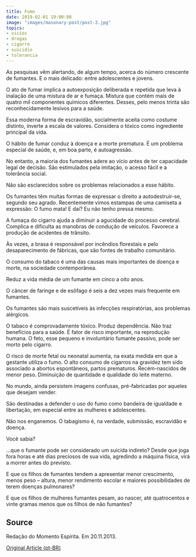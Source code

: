 ```yaml
---
title: Fumo
date: 2019-02-01 19:00:00
image: "images/masonary-post/post-2.jpg"
topics: 
- vicios
- drogas
- cigarro
- suicidio
- tolerancia
---
```


As pesquisas vêm alertando, de algum tempo, acerca do número crescente de
fumantes. E o mais delicado: entre adolescentes e jovens.

O ato de fumar implica a autoexposição deliberada e repetida que leva à
inalação de uma mistura de ar e fumaça. Mistura que contém mais de quatro mil
componentes químicos diferentes. Desses, pelo menos trinta são reconhecidamente
lesivos para a saúde.

Essa moderna forma de escravidão, socialmente aceita como costume distinto,
inverte a escala de valores. Considera o tóxico como ingrediente principal da
vida.

O hábito de fumar conduz à doença e a morte prematura. É um problema especial
de saúde, e, em boa parte, é autoagressão.

No entanto, a maioria dos fumantes adere ao vício antes de ter capacidade legal
de decisão. São estimulados pela imitação, o acesso fácil e a tolerância
social.

Não são esclarecidos sobre os problemas relacionados a esse hábito.

Os fumantes têm muitas formas de expressar o direito a autodestruir-se, segundo
seu agrado. Recentemente vimos estampas de uma camiseta a expressão: O fumo
mata! E daí? Eu não tenho pressa mesmo.

A fumaça do cigarro ajuda a diminuir a agucidade do processo cerebral. Complica
e dificulta as manobras de condução de veículos. Favorece a produção de
acidentes de trânsito.

Às vezes, a brasa é responsável por incêndios florestais e pelo desaparecimento
de fábricas, que são fontes de trabalho comunitário.

O consumo do tabaco é uma das causas mais importantes de doença e morte, na
sociedade contemporânea.

Reduz a vida média de um fumante em cinco a oito anos.

O câncer de faringe e de esôfago é seis a dez vezes mais frequente em fumantes.

Os fumantes são mais suscetíveis às infecções respiratórias, aos problemas
alérgicos.

O tabaco é comprovadamente tóxico. Produz dependência. Não traz benefícios para
a saúde. É fator de risco importante, na reprodução humana. O feto, esse
pequeno e involuntário fumante passivo, pode ser morto pelo cigarro.

O risco de morte fetal ou neonatal aumenta, na exata medida em que a gestante
utiliza o fumo. O alto consumo de cigarros na gravidez tem sido associado a
abortos espontâneos, partos prematuros. Recém-nascidos de menor peso.
Diminuição de quantidade e qualidade do leite materno.

No mundo, ainda persistem imagens confusas, pré-fabricadas por aqueles que
desejam vender.

São destinadas a defender o uso do fumo como bandeira de igualdade e
libertação, em especial entre as mulheres e adolescentes.

Não nos enganemos. O tabagismo é, na verdade, submissão, escravidão e doença.

Você sabia?

...que o fumante pode ser considerado um suicida indireto? Desde que joga fora
horas e até dias preciosos de sua vida, agredindo a máquina física, virá a
morrer antes do previsto.

E que os filhos de fumantes tendem a apresentar menor crescimento, menos peso –
altura, menor rendimento escolar e maiores possibilidades de terem doenças
pulmonares?

E que os filhos de mulheres fumantes pesam, ao nascer, até quatrocentos e vinte
gramas menos que os filhos de não fumantes? 

## Source
Redação do Momento Espírita.
Em 20.11.2013.


[Original Article (pt-BR)](http://momento.com.br/pt/ler_texto.php?id=254)
